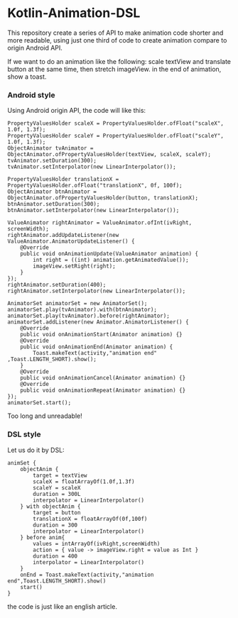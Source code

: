 # Kotlin-Animation-DSL
This repository create a series of API to make animation code shorter and more readable, using just one third of code to create animation compare to origin Android API.


If we want to do an animation like the following: scale textView and translate button at the same time, then stretch imageView. in the end of animation, show a toast.

### Android style
Using Android origin API, the code will like this:
```
PropertyValuesHolder scaleX = PropertyValuesHolder.ofFloat("scaleX", 1.0f, 1.3f);
PropertyValuesHolder scaleY = PropertyValuesHolder.ofFloat("scaleY", 1.0f, 1.3f);
ObjectAnimator tvAnimator = ObjectAnimator.ofPropertyValuesHolder(textView, scaleX, scaleY);
tvAnimator.setDuration(300);
tvAnimator.setInterpolator(new LinearInterpolator());

PropertyValuesHolder translationX = PropertyValuesHolder.ofFloat("translationX", 0f, 100f);
ObjectAnimator btnAnimator = ObjectAnimator.ofPropertyValuesHolder(button, translationX);
btnAnimator.setDuration(300);
btnAnimator.setInterpolator(new LinearInterpolator());

ValueAnimator rightAnimator = ValueAnimator.ofInt(ivRight, screenWidth);
rightAnimator.addUpdateListener(new ValueAnimator.AnimatorUpdateListener() {
    @Override
    public void onAnimationUpdate(ValueAnimator animation) {
        int right = ((int) animation.getAnimatedValue());
        imageView.setRight(right);
    }
});
rightAnimator.setDuration(400);
rightAnimator.setInterpolator(new LinearInterpolator());

AnimatorSet animatorSet = new AnimatorSet();
animatorSet.play(tvAnimator).with(btnAnimator);
animatorSet.play(tvAnimator).before(rightAnimator);
animatorSet.addListener(new Animator.AnimatorListener() {
    @Override
    public void onAnimationStart(Animator animation) {}
    @Override
    public void onAnimationEnd(Animator animation) {
        Toast.makeText(activity,"animation end" ,Toast.LENGTH_SHORT).show();
    }
    @Override
    public void onAnimationCancel(Animator animation) {}
    @Override
    public void onAnimationRepeat(Animator animation) {}
});
animatorSet.start();
```
Too long and unreadable!

### DSL style
Let us do it by DSL:
```
animSet {
    objectAnim {
        target = textView
        scaleX = floatArrayOf(1.0f,1.3f)
        scaleY = scaleX
        duration = 300L
        interpolator = LinearInterpolator()
    } with objectAnim {
        target = button
        translationX = floatArrayOf(0f,100f)
        duration = 300
        interpolator = LinearInterpolator()
    } before anim{
        values = intArrayOf(ivRight,screenWidth)
        action = { value -> imageView.right = value as Int }
        duration = 400
        interpolator = LinearInterpolator()
    }
    onEnd = Toast.makeText(activity,"animation end",Toast.LENGTH_SHORT).show()
    start()
}
```
the code is just like an english article.

